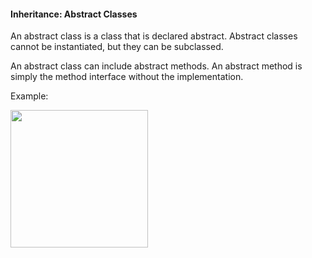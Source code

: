 <link rel="stylesheet" href="{{baseUrl}}/css/textbook.css">

<div class="website-content">

#### Inheritance: Abstract Classes

<div id="main">

An abstract class is a class that is declared abstract. Abstract classes cannot be instantiated, but they can be subclassed.

An abstract class can include abstract methods. An abstract method is simply the method interface without the implementation.

<panel header="UML: Class Diagrams: Abstract Classes">
  <include src="../../../uml/classDiagrams/abstractClasses/topicPanel.md" />
</panel>

<p/>

<tip-box>

Example:

<img src="{{baseUrl}}/oop/inheritance/abstractClasses/images/account.png" height="220" />
<p/>

</tip-box>


<!-- extras ------------------------------------------------------------------------------------ -->

<panel header=":paperclip: Extras" expandable type="seamless" expanded>

  <panel header=":mortar_board: Learning Outcomes" expandable type="seamless">
    <include src="exercises.md" />
  </panel>

  <panel header=":package: Resources" expandable type="seamless">
    <include src="resources.md" />
  </panel>

</panel>

</div>
</div>
